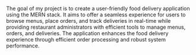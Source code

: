 
The goal of my project is to create a user-friendly food delivery application using the MERN stack. It aims to offer a seamless experience for users to browse menus, place orders, and track deliveries in real-time while providing restaurant administrators with efficient tools to manage menus, orders, and deliveries. The application enhances the food delivery experience through efficient order processing and robust system performance.
